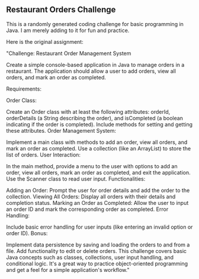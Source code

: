 ## Restaurant Orders Challenge

This is a randomly generated coding challenge for basic programming in Java. I am merely adding to it for fun and practice. 

Here is the original assignment:

"Challenge: Restaurant Order Management System

Create a simple console-based application in Java to manage orders in a restaurant. The application should allow a user to add orders, view all orders, and mark an order as completed.

Requirements:

Order Class:

Create an Order class with at least the following attributes: orderId, orderDetails (a String describing the order), and isCompleted (a boolean indicating if the order is completed).
Include methods for setting and getting these attributes.
Order Management System:

Implement a main class with methods to add an order, view all orders, and mark an order as completed.
Use a collection (like an ArrayList) to store the list of orders.
User Interaction:

In the main method, provide a menu to the user with options to add an order, view all orders, mark an order as completed, and exit the application.
Use the Scanner class to read user input.
Functionalities:

Adding an Order: Prompt the user for order details and add the order to the collection.
Viewing All Orders: Display all orders with their details and completion status.
Marking an Order as Completed: Allow the user to input an order ID and mark the corresponding order as completed.
Error Handling:

Include basic error handling for user inputs (like entering an invalid option or order ID).
Bonus:

Implement data persistence by saving and loading the orders to and from a file.
Add functionality to edit or delete orders.
This challenge covers basic Java concepts such as classes, collections, user input handling, and conditional logic. It's a great way to practice object-oriented programming and get a feel for a simple application's workflow."

